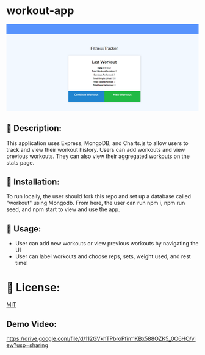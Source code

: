 # workout-app

![SCREENSHOT](https://github.com/xxelegyxx/workout-app/blob/main/Screenshot%20(66).png)

## :newspaper: Description:
This application uses Express, MongoDB, and Charts.js to allow users to track and view their workout history. Users can add workouts and view previous workouts. They can also view their aggregated workouts on the stats page.

## :newspaper: Installation:
To run locally, the user should fork this repo and set up a database called "workout" using Mongodb. From here, the user can run npm i, npm run seed, and npm start to view and use the app. 

## :floppy_disk: Usage:
* User can add new workouts or view previous workouts by navigating the UI
* User can label workouts and choose reps, sets, weight used, and rest time!

# :ticket: License:
[MIT](https://choosealicense.com/licenses/mit/)

## Demo Video:
https://drive.google.com/file/d/112GVkhTPbroPfim1KBx588OZK5_0O6HO/view?usp=sharing
